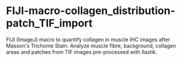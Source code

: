 # FIJI-macro-collagen_distribution-patch_TIF_import
FIJI (ImageJ) macro to quantify collagen in muscle IHC images after Masson's Trichome Stain. Analyze muscle fibre, background, collagen areas and patches from TIF images pre-processed with Ilastik.
